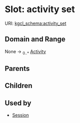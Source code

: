 
# Slot: activity set




URI: [kgcl_schema:activity_set](https://w3id.org/kgcl-schema/activity_set)


## Domain and Range

None &#8594;  <sub>0..\*</sub> [Activity](Activity.md)

## Parents


## Children


## Used by

 * [Session](Session.md)
